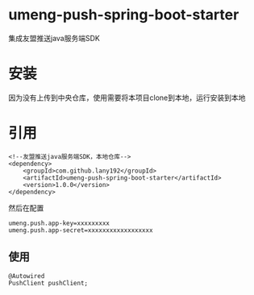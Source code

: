 # umeng-push-spring-boot-starter
集成友盟推送java服务端SDK

# 安装
 因为没有上传到中央仓库，使用需要将本项目clone到本地，运行安装到本地
 
 # 引用
 
    <!--友盟推送java服务端SDK，本地仓库-->
    <dependency>
        <groupId>com.github.lany192</groupId>
        <artifactId>umeng-push-spring-boot-starter</artifactId>
        <version>1.0.0</version>
    </dependency>
           
  然后在配置
  
    umeng.push.app-key=xxxxxxxxx
    umeng.push.app-secret=xxxxxxxxxxxxxxxxxx
    
 ## 使用
 
    @Autowired
    PushClient pushClient;
